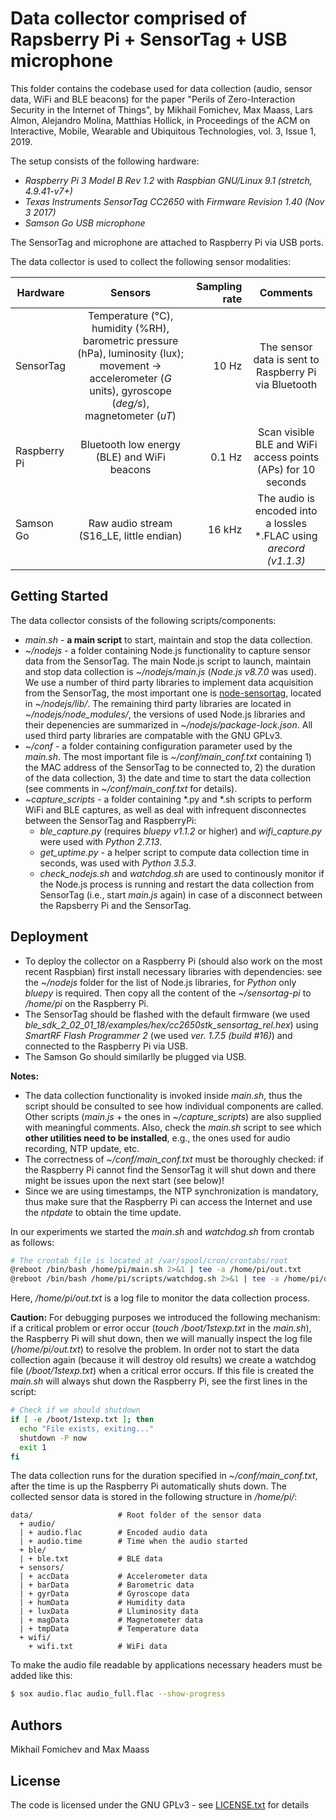 # Data collector comprised of Rapsberry Pi + SensorTag + USB microphone

This folder contains the codebase used for data collection (audio, sensor data, WiFi and BLE beacons) for the paper "Perils of Zero-Interaction Security in the Internet of Things", by Mikhail Fomichev, Max Maass, Lars Almon, Alejandro Molina, Matthias Hollick, in Proceedings of the ACM on Interactive, Mobile, Wearable and Ubiquitous Technologies, vol. 3, Issue 1, 2019. 

The setup consists of the following hardware:

* *Raspberry Pi 3 Model B Rev 1.2* with *Raspbian GNU/Linux 9.1 (stretch, 4.9.41-v7+)*
* *Texas Instruments SensorTag CC2650* with *Firmware Revision 1.40 (Nov 3 2017)*
* *Samson Go USB microphone*

The SensorTag and microphone are attached to Raspberry Pi via USB ports.

The data collector is used to collect the following sensor modalities:

| **Hardware**      | **Sensors**       | **Sampling rate**  | **Comments** |
| ------------- |:-------------:| -----:|:-----------------------:|
| SensorTag      | Temperature (°C), humidity (%RH), barometric pressure (hPa), luminosity (lux);  movement -> accelerometer (*G* units), gyroscope (*deg/s*), magnetometer (*uT*) | 10 Hz |         The sensor data is sent to Raspberry Pi via Bluetooth             |
| Raspberry Pi      | Bluetooth low energy (BLE) and WiFi beacons      |   0.1 Hz |  Scan visible BLE and WiFi access points (APs) for 10 seconds     |
| Samson Go | Raw audio stream (S16_LE, little endian)    |    16 kHz |     The audio is encoded into a lossles *.FLAC using *arecord (v1.1.3)*


## Getting Started

The data collector consists of the following scripts/components:

* *main.sh* - **a main script** to start, maintain and stop the data collection. 
* *~/nodejs* - a folder containing Node.js functionality to capture sensor data from the SensorTag. The main Node.js script to launch, maintain and stop data collection is *~/nodejs/main.js* (*Node.js v8.7.0* was used). We use a number of third party libraries to implement data acquisition from the SensorTag, the most important one is [node-sensortag](https://github.com/sandeepmistry/node-sensortag), located in  *~/nodejs/lib/*. The remaining third party libraries are located in *~/nodejs/node_modules/*, the versions of used Node.js libraries and their depenencies are summarized in *~/nodejs/package-lock.json*. All used third party libraries are compatable with the GNU GPLv3. 
* *~/conf* - a folder containing configuration parameter used by the *main.sh*. The most important file is *~/conf/main_conf.txt* containing 1) the MAC address of the SensorTag to be connected to, 2) the duration of the data collection, 3) the date and time to start the data collection (see comments in *~/conf/main_conf.txt* for details). 
* *~capture_scripts* - a folder containing *.py and *.sh scripts to perform WiFi and BLE captures, as well as deal with infrequent disconnectes between the SensorTag and RaspberryPi:
    * *ble_capture.py* (requires *bluepy v1.1.2* or higher) and *wifi_capture.py* were used with *Python 2.7.13*.
    * *get_uptime.py* - a helper script to compute data collection time in seconds, was used with *Python 3.5.3*.
    * *check_nodejs.sh* and *watchdog.sh* are used to continously monitor if the Node.js process is running and restart the data collection from SensorTag (i.e., start *main.js* again) in case of a disconnect between the Rapsberry Pi and the SensorTag. 


## Deployment

* To deploy the collector on a Raspberry Pi (should also work on the most recent Raspbian) first install necessary libraries with dependencies: see the *~/nodejs* folder for the list of Node.js libraries, for *Python* only *bluepy* is required. Then copy all the content of the *~/sensortag-pi* to */home/pi* on the Raspberry Pi. 
* The SensorTag should be flashed with the default firmware (we used *ble_sdk_2_02_01_18/examples/hex/cc2650stk_sensortag_rel.hex*) using *SmartRF Flash Programmer 2* (we used *ver. 1.7.5 (build #16)*) and connected to the Raspberry Pi via USB. 
* The Samson Go should similarlly be plugged via USB.


**Notes:** 

* The data collection functionality is invoked inside *main.sh*, thus the script should be consulted to see how individual components are called. Other scripts (*main.js* + the ones in *~/capture_scripts*) are also supplied with meaningful  comments. Also, check the *main.sh* script to see which **other utilities need to be installed**, e.g., the ones used for audio recording, NTP update, etc.    
* The correctness of *~/conf/main_conf.txt* must be thoroughly checked: if the Raspberry Pi cannot find the SensorTag it will shut down and there might be issues upon the next start (see below)!
* Since we are using timestamps, the NTP synchronization is mandatory, thus make sure that the Raspberry Pi can access the Internet and use the *ntpdate* to obtain the time update. 

In our experiments we started the *main.sh* and *watchdog.sh* from crontab as follows:

```bash
# The crontab file is located at /var/spool/cron/crontabs/root
@reboot /bin/bash /home/pi/main.sh 2>&1 | tee -a /home/pi/out.txt
@reboot /bin/bash /home/pi/scripts/watchdog.sh 2>&1 | tee -a /home/pi/out.txt
```
Here, */home/pi/out.txt* is a log file to monitor the data collection process. 

**Caution:** For debugging purposes we introduced the following mechanism: if a critical problem or error occur (*touch /boot/1stexp.txt* in the *main.sh*), the Raspberry Pi will shut down, then we will manually inspect the log file (*/home/pi/out.txt*) to resolve the problem. 
In order not to start the data collection again (because it will destroy old results) we create a watchdog file (*/boot/1stexp.txt*) when a critical error occurs. If this file is created the *main.sh* will always shut down the Raspberry Pi, see the first lines in the script: 


```bash
# Check if we should shutdown
if [ -e /boot/1stexp.txt ]; then
  echo "File exists, exiting..."
  shutdown -P now
  exit 1
fi
```

The data collection runs for the duration specified in *~/conf/main_conf.txt*, after the time is up the Raspberry Pi automatically shuts down. The collected sensor data is stored in the following structure in */home/pi/*:

```
data/                   # Root folder of the sensor data
  + audio/
  | + audio.flac        # Encoded audio data
  | + audio.time        # Time when the audio started
  + ble/
  | + ble.txt           # BLE data
  + sensors/
  | + accData           # Accelerometer data
  | + barData           # Barometric data
  | + gyrData           # Gyroscope data
  | + humData           # Humidity data
  | + luxData           # Lluminosity data
  | + magData           # Magnetometer data
  | + tmpData           # Temperature data
  + wifi/
    + wifi.txt          # WiFi data
```

To make the audio file readable by applications necessary headers must be added like this:
```bash
$ sox audio.flac audio_full.flac --show-progress
```

## Authors

Mikhail Fomichev and Max Maass


## License

The code is licensed under the GNU GPLv3 - see [LICENSE.txt](https://dev.seemoo.tu-darmstadt.de/zia/evaluation-public/blob/master/LICENSE.txt) for details
